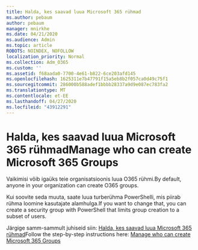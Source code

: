 ```yaml
---
title: Halda, kes saavad luua Microsoft 365 rühmad
ms.author: pebaum
author: pebaum
manager: mnirkhe
ms.date: 04/21/2020
ms.audience: Admin
ms.topic: article
ROBOTS: NOINDEX, NOFOLLOW
localization_priority: Normal
ms.collection: Adm_O365
ms.custom: ''
ms.assetid: f68aada0-7700-4e61-b822-6ce203afd145
ms.openlocfilehash: 1625311e7b47791f15a5eb8b2f057ca0d49c75f1
ms.sourcegitcommit: 286000b588adef1bbbb28337a9d9e087ec783fa2
ms.translationtype: MT
ms.contentlocale: et-EE
ms.lasthandoff: 04/27/2020
ms.locfileid: "43912291"
---
```

# <a name="manage-who-can-create-microsoft-365-groups"></a><span data-ttu-id="46fe1-102">Halda, kes saavad luua Microsoft 365 rühmad</span><span class="sxs-lookup"><span data-stu-id="46fe1-102">Manage who can create Microsoft 365 Groups</span></span>

<span data-ttu-id="46fe1-103">Vaikimisi võib igaüks teie organisatsioonis luua O365 rühmi.</span><span class="sxs-lookup"><span data-stu-id="46fe1-103">By default, anyone in your organization can create O365 groups.</span></span>
  
<span data-ttu-id="46fe1-104">Kui soovite seda muuta, saate luua turberühma PowerShelli, mis piirab rühma loomine kasutajate alamhulga.</span><span class="sxs-lookup"><span data-stu-id="46fe1-104">If you want to change that, you can create a security group with PowerShell that limits group creation to a subset of users.</span></span>
  
<span data-ttu-id="46fe1-105">Järgige samm-sammult juhiseid siin: [Halda, kes saavad luua Microsoft 365 rühmad](https://docs.microsoft.com/office365/admin/create-groups/manage-creation-of-groups)</span><span class="sxs-lookup"><span data-stu-id="46fe1-105">Follow the step-by-step instructions here: [Manage who can create Microsoft 365 Groups](https://docs.microsoft.com/office365/admin/create-groups/manage-creation-of-groups)</span></span>
  


